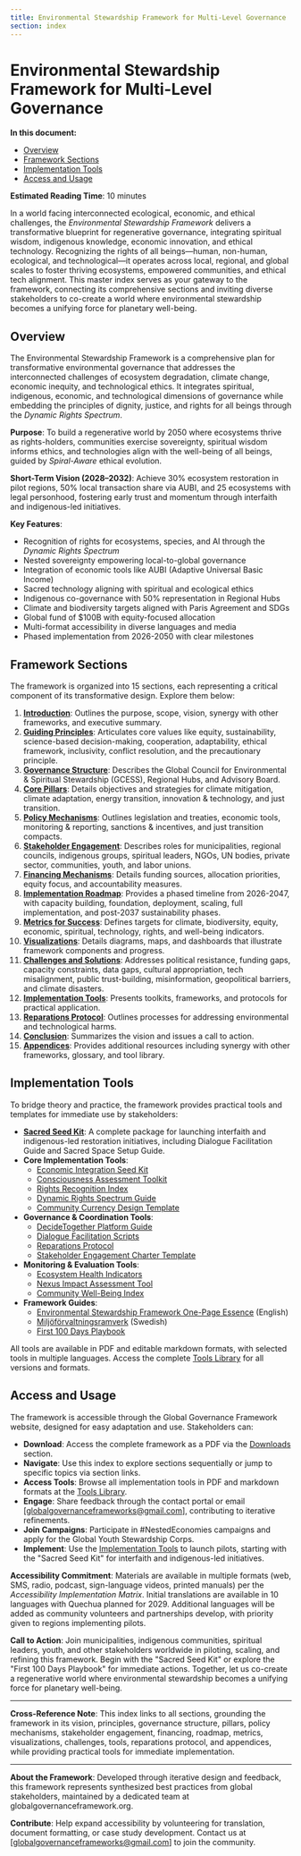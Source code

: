 ```yaml
---
title: Environmental Stewardship Framework for Multi-Level Governance
section: index
---
```


# Environmental Stewardship Framework for Multi-Level Governance

**In this document:**
- [Overview](#overview)
- [Framework Sections](#framework-sections)
- [Implementation Tools](#implementation-tools)
- [Access and Usage](#access-and-usage)

**Estimated Reading Time**: 10 minutes

In a world facing interconnected ecological, economic, and ethical challenges, the *Environmental Stewardship Framework* delivers a transformative blueprint for regenerative governance, integrating spiritual wisdom, indigenous knowledge, economic innovation, and ethical technology. Recognizing the rights of all beings—human, non-human, ecological, and technological—it operates across local, regional, and global scales to foster thriving ecosystems, empowered communities, and ethical tech alignment. This master index serves as your gateway to the framework, connecting its comprehensive sections and inviting diverse stakeholders to co-create a world where environmental stewardship becomes a unifying force for planetary well-being.

## <a id="overview"></a>Overview

The Environmental Stewardship Framework is a comprehensive plan for transformative environmental governance that addresses the interconnected challenges of ecosystem degradation, climate change, economic inequity, and technological ethics. It integrates spiritual, indigenous, economic, and technological dimensions of governance while embedding the principles of dignity, justice, and rights for all beings through the *Dynamic Rights Spectrum*.

**Purpose**: To build a regenerative world by 2050 where ecosystems thrive as rights-holders, communities exercise sovereignty, spiritual wisdom informs ethics, and technologies align with the well-being of all beings, guided by *Spiral-Aware* ethical evolution.

**Short-Term Vision (2028–2032)**: Achieve 30% ecosystem restoration in pilot regions, 50% local transaction share via AUBI, and 25 ecosystems with legal personhood, fostering early trust and momentum through interfaith and indigenous-led initiatives.

**Key Features**:
- Recognition of rights for ecosystems, species, and AI through the *Dynamic Rights Spectrum*
- Nested sovereignty empowering local-to-global governance
- Integration of economic tools like AUBI (Adaptive Universal Basic Income)
- Sacred technology aligning with spiritual and ecological ethics
- Indigenous co-governance with 50% representation in Regional Hubs
- Climate and biodiversity targets aligned with Paris Agreement and SDGs
- Global fund of $100B with equity-focused allocation
- Multi-format accessibility in diverse languages and media
- Phased implementation from 2026-2050 with clear milestones

## <a id="framework-sections"></a>Framework Sections

The framework is organized into 15 sections, each representing a critical component of its transformative design. Explore them below:

1. **[Introduction](/frameworks/environmental-stewardship#introduction)**: Outlines the purpose, scope, vision, synergy with other frameworks, and executive summary.
2. **[Guiding Principles](/frameworks/environmental-stewardship#guiding-principles)**: Articulates core values like equity, sustainability, science-based decision-making, cooperation, adaptability, ethical framework, inclusivity, conflict resolution, and the precautionary principle.
3. **[Governance Structure](/frameworks/environmental-stewardship#governance-structure)**: Describes the Global Council for Environmental & Spiritual Stewardship (GCESS), Regional Hubs, and Advisory Board.
4. **[Core Pillars](/frameworks/environmental-stewardship#core-pillars)**: Details objectives and strategies for climate mitigation, climate adaptation, energy transition, innovation & technology, and just transition.
5. **[Policy Mechanisms](/frameworks/environmental-stewardship#policy-mechanisms)**: Outlines legislation and treaties, economic tools, monitoring & reporting, sanctions & incentives, and just transition compacts.
6. **[Stakeholder Engagement](/frameworks/environmental-stewardship#stakeholder-engagement)**: Describes roles for municipalities, regional councils, indigenous groups, spiritual leaders, NGOs, UN bodies, private sector, communities, youth, and labor unions.
7. **[Financing Mechanisms](/frameworks/environmental-stewardship#financing-mechanisms)**: Details funding sources, allocation priorities, equity focus, and accountability measures.
8. **[Implementation Roadmap](/frameworks/environmental-stewardship#implementation-roadmap)**: Provides a phased timeline from 2026-2047, with capacity building, foundation, deployment, scaling, full implementation, and post-2037 sustainability phases.
9. **[Metrics for Success](/frameworks/environmental-stewardship#metrics-for-success)**: Defines targets for climate, biodiversity, equity, economic, spiritual, technology, rights, and well-being indicators.
10. **[Visualizations](/frameworks/environmental-stewardship#visualizations)**: Details diagrams, maps, and dashboards that illustrate framework components and progress.
11. **[Challenges and Solutions](/frameworks/environmental-stewardship#challenges-solutions)**: Addresses political resistance, funding gaps, capacity constraints, data gaps, cultural appropriation, tech misalignment, public trust-building, misinformation, geopolitical barriers, and climate disasters.
12. **[Implementation Tools](/frameworks/environmental-stewardship#implementation-tools)**: Presents toolkits, frameworks, and protocols for practical application.
13. **[Reparations Protocol](/frameworks/environmental-stewardship#reparations-protocol)**: Outlines processes for addressing environmental and technological harms.
14. **[Conclusion](/frameworks/environmental-stewardship#conclusion)**: Summarizes the vision and issues a call to action.
15. **[Appendices](/frameworks/environmental-stewardship#appendices)**: Provides additional resources including synergy with other frameworks, glossary, and tool library.

## <a id="implementation-tools"></a>Implementation Tools

To bridge theory and practice, the framework provides practical tools and templates for immediate use by stakeholders:

- **[Sacred Seed Kit](/frameworks/tools/spiritual/sacred-seed-kit-en.zip)**: A complete package for launching interfaith and indigenous-led restoration initiatives, including Dialogue Facilitation Guide and Sacred Space Setup Guide.
- **Core Implementation Tools**:
  - [Economic Integration Seed Kit](/frameworks/tools/economic-integration/seed-kit-en.zip)
  - [Consciousness Assessment Toolkit](/frameworks/tools/global-ethics-and-human-rights/consciousness-assessment-toolkit-en.pdf)
  - [Rights Recognition Index](/frameworks/tools/global-ethics-and-human-rights/rights-recognition-starter-kit-en.pdf)
  - [Dynamic Rights Spectrum Guide](/frameworks/tools/environmental-stewardship/dynamic-rights-spectrum-guide-en.pdf)
  - [Community Currency Design Template](/frameworks/tools/economic-integration/currency-design-template-en.pdf)
- **Governance & Coordination Tools**:
  - [DecideTogether Platform Guide](/frameworks/tools/governance/decidetogether-platform-guide-en.pdf)
  - [Dialogue Facilitation Scripts](/frameworks/tools/religious-and-spiritual-dialogue/dialogue-facilitation-scripts-en.pdf)
  - [Reparations Protocol](/frameworks/tools/environmental-stewardship/reparations-protocol-en.pdf)
  - [Stakeholder Engagement Charter Template](/frameworks/tools/governance/stakeholder-engagement-charter-en.pdf)
- **Monitoring & Evaluation Tools**:
  - [Ecosystem Health Indicators](/frameworks/tools/environmental-stewardship/ecosystem-health-indicators-en.pdf)
  - [Nexus Impact Assessment Tool](/frameworks/tools/environmental-stewardship/nexus-impact-assessment-tool-en.pdf)
  - [Community Well-Being Index](/frameworks/tools/governance/community-well-being-index-en.pdf)
- **Framework Guides**:
  - [Environmental Stewardship Framework One-Page Essence](/frameworks/tools/environmental-stewardship/one-page-essence-en.pdf) (English)
  - [Miljöförvaltningsramverk](/frameworks/tools/environmental-stewardship/one-page-essence-sv.pdf) (Swedish)
  - [First 100 Days Playbook](/frameworks/tools/environmental-stewardship/first-100-days-playbook-en.pdf)

All tools are available in PDF and editable markdown formats, with selected tools in multiple languages. Access the complete [Tools Library](/frameworks/tools) for all versions and formats.

## <a id="access-and-usage"></a>Access and Usage

The framework is accessible through the Global Governance Framework website, designed for easy adaptation and use. Stakeholders can:

- **Download**: Access the complete framework as a PDF via the [Downloads](/downloads) section.
- **Navigate**: Use this index to explore sections sequentially or jump to specific topics via section links.
- **Access Tools**: Browse all implementation tools in PDF and markdown formats at the [Tools Library](/frameworks/tools/environmental-stewardship).
- **Engage**: Share feedback through the contact portal or email [globalgovernanceframeworks@gmail.com], contributing to iterative refinements.
- **Join Campaigns**: Participate in #NestedEconomies campaigns and apply for the Global Youth Stewardship Corps.
- **Implement**: Use the [Implementation Tools](#implementation-tools) to launch pilots, starting with the "Sacred Seed Kit" for interfaith and indigenous-led initiatives.

**Accessibility Commitment**: Materials are available in multiple formats (web, SMS, radio, podcast, sign-language videos, printed manuals) per the *Accessibility Implementation Matrix*. Initial translations are available in 10 languages with Quechua planned for 2029. Additional languages will be added as community volunteers and partnerships develop, with priority given to regions implementing pilots.

**Call to Action**: Join municipalities, indigenous communities, spiritual leaders, youth, and other stakeholders worldwide in piloting, scaling, and refining this framework. Begin with the "Sacred Seed Kit" or explore the "First 100 Days Playbook" for immediate actions. Together, let us co-create a regenerative world where environmental stewardship becomes a unifying force for planetary well-being.

---

**Cross-Reference Note**: This index links to all sections, grounding the framework in its vision, principles, governance structure, pillars, policy mechanisms, stakeholder engagement, financing, roadmap, metrics, visualizations, challenges, tools, reparations protocol, and appendices, while providing practical tools for immediate implementation.

---

**About the Framework**: Developed through iterative design and feedback, this framework represents synthesized best practices from global stakeholders, maintained by a dedicated team at globalgovernanceframework.org.

**Contribute**: Help expand accessibility by volunteering for translation, document formatting, or case study development. Contact us at [globalgovernanceframeworks@gmail.com] to join the community.
